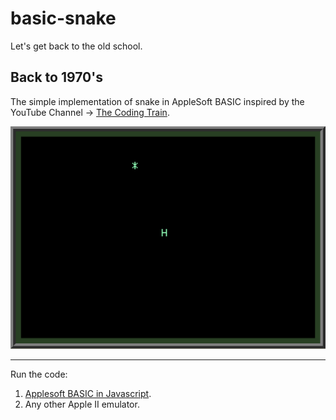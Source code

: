 # basic-snake


Let's get back to the old school.

## Back to 1970's

The simple implementation of snake in AppleSoft BASIC inspired by the YouTube Channel -> [The Coding Train](https://www.youtube.com/c/TheCodingTrain).

![plot](https://github.com/1chooo/basic-snake/blob/main/img/snake.png)

---
Run the code: 
1. [Applesoft BASIC in Javascript](https://www.calormen.com/jsbasic/).
2. Any other Apple II emulator.